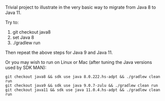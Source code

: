 Trivial project to illustrate in the very basic way to migrate from Java 8 to Java 11.

Try to:
1. git checkout java8
2. set Java 8
3. ./gradlew run

Then repeat the above steps for Java 9 and Java 11.

Or you may wish to run on Linux or Mac (after tuning the Java versions used by SDK MAN):
```
git checkout java8 && sdk use java 8.0.222.hs-adpt && ./gradlew clean run
git checkout java9 && sdk use java 9.0.7-zulu && ./gradlew clean run
git checkout java11 && sdk use java 11.0.4.hs-adpt && ./gradlew clean run
```
